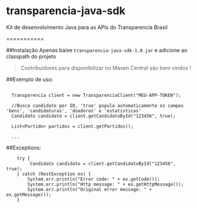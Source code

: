 transparencia-java-sdk
======================

Kit de desenvolvimento Java para as APIs do Transparencia Brasil

===========

##Instalação
Apenas baixe `transparencia-java-sdk-1.0.jar` e adicione ao classpath do projeto

> Contribuidores para disponibilizar no Maven Central são bem vindos !


##Exemplo de uso:

```
  
  Transparencia client = new TransparenciaClient("MEU-APP-TOKEN");
  
  //Busca candidato por ID, 'true' popula automaticamente os campos 'bens', 'candidaturas', 'doadores' e 'estatisticas'
  Candidato candidato = client.getCandidatoById("123456", true);
  
  List<Partido> partidos = client.getPartidos();
  
  ...
```
##Exceptions:
```
	try {
         Candidato candidato = client.getCandidatoById("123456", true);
    } catch (RestException ex) {
        System.err.println("Error code: " + ex.getCode());
        System.err.println("Http message: " + ex.getHttpMessage());
        System.err.println("Original error message: " + ex.getMessage());
    }

```
